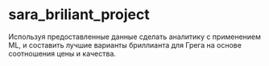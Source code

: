 # sara_briliant_project
Используя предоставленные данные сделать аналитику с применением ML, и составить лучшие варианты бриллианта для Грега на основе соотношения цены и качества.
